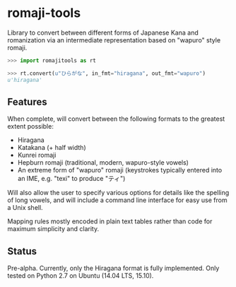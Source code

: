 # romaji-tools

Library to convert between different forms of Japanese Kana and romanization via an intermediate representation based on "wapuro" style romaji.

```python
>>> import romajitools as rt

>>> rt.convert(u"ひらがな", in_fmt="hiragana", out_fmt="wapuro")
u'hiragana'
```


## Features

When complete, will convert between the following formats to the greatest extent possible:
- Hiragana
- Katakana (+ half width)
- Kunrei romaji
- Hepburn romaji (traditional, modern, wapuro-style vowels)
- An extreme form of "wapuro" romaji (keystrokes typically entered into an IME, e.g. "texi" to produce "ティ")

Will also allow the user to specify various options for details like the spelling of long vowels, and will include a command line interface for easy use from a Unix shell.

Mapping rules mostly encoded in plain text tables rather than code for maximum simplicity and clarity.


## Status

Pre-alpha. Currently, only the Hiragana format is fully implemented. Only tested on Python 2.7 on Ubuntu (14.04 LTS, 15.10).


[rk]: https://github.com/soimort/python-romkan "python-romkan"
